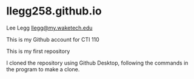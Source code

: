 # llegg258.github.io

Lee Legg
llegg@my.waketech.edu

This is my Github account for CTI 110

This is my first repository

I cloned the repository using Github Desktop, following the commands in the program to make a clone.